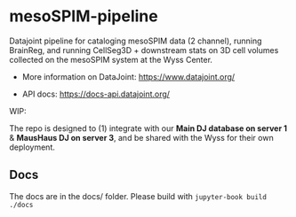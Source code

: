# mesoSPIM-pipeline

Datajoint pipeline for cataloging mesoSPIM data (2 channel), running BrainReg, and running CellSeg3D + downstream stats on 3D cell volumes collected on the mesoSPIM system at the Wyss Center.

- More information on DataJoint: https://www.datajoint.org/

- API docs: https://docs-api.datajoint.org/

WIP:

The repo is designed to (1) integrate with our **Main DJ database on server 1** & **MausHaus DJ on server 3**, and be shared with the Wyss for their own deployment.

## Docs

The docs are in the docs/ folder. Please build with
``jupyter-book build ./docs``
